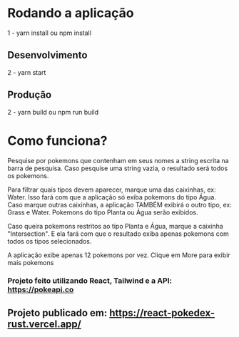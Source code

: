 # Rodando a aplicação

1 - yarn install ou npm install

## Desenvolvimento
 
2 - yarn start

## Produção

2 - yarn build ou npm run build

# Como funciona?

Pesquise por pokemons que contenham em seus nomes a string escrita na barra de pesquisa.
Caso pesquise uma string vazia, o resultado será todos os pokemons.

Para filtrar quais tipos devem aparecer, marque uma das caixinhas, ex: Water. Isso fará com que a aplicação só exiba pokemons do tipo Água.
Caso marque outras caixinhas, a aplicação TAMBÉM exibirá o outro tipo, ex: Grass e Water. Pokemons do tipo Planta ou Água serão exibidos.

Caso queira pokemons restritos ao tipo Planta e Água, marque a caixinha "Intersection". E ela fará com que o resultado exiba apenas pokemons com todos os tipos selecionados.

A aplicação exibe apenas 12 pokemons por vez. Clique em More para exibir mais pokemons

### Projeto feito utilizando React, Tailwind e a API: https://pokeapi.co

## Projeto publicado em: https://react-pokedex-rust.vercel.app/
